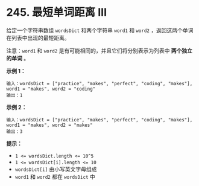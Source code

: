 # 245. 最短单词距离 III

给定一个字符串数组 `wordsDict` 和两个字符串 `word1` 和 `word2` ，返回这两个单词在列表中出现的最短距离。

注意：`word1` 和 `word2` 是有可能相同的，并且它们将分别表示为列表中 **两个独立的单词** 。

**示例 1：**

```()
输入：wordsDict = ["practice", "makes", "perfect", "coding", "makes"], word1 = "makes", word2 = "coding"
输出：1
```

**示例 2：**

```()
输入：wordsDict = ["practice", "makes", "perfect", "coding", "makes"], word1 = "makes", word2 = "makes"
输出：3
```

**提示：**

- `1 <= wordsDict.length <= 10^5`
- `1 <= wordsDict[i].length <= 10`
- `wordsDict[i]` 由小写英文字母组成
- `word1` 和 `word2` 都在 `wordsDict` 中
